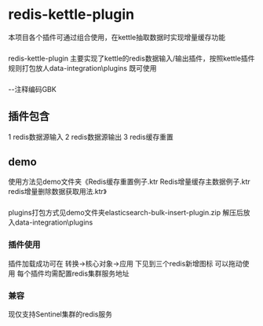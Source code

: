 # redis-kettle-plugin 
本项目各个插件可通过组合使用，在kettle抽取数据时实现增量缓存功能
###
redis-kettle-plugin 主要实现了kettle的redis数据输入/输出插件，按照kettle插件规则打包放人data-integration\plugins 既可使用
###
--注释编码GBK
## 插件包含
1 redis数据源输入
2 redis数据源输出
3 redis缓存重置
## demo
使用方法见demo文件夹《Redis缓存重置例子.ktr Redis增量缓存主数据例子.ktr redis增量删除数据获取用法.ktr》
###
plugins打包方式见demo文件夹elasticsearch-bulk-insert-plugin.zip 解压后放入data-integration\plugins
### 插件使用
插件加载成功可在 转换->核心对象->应用  下见到三个redis新增图标 可以拖动使用 每个插件均需配置redis集群服务地址
### 兼容
现仅支持Sentinel集群的redis服务
